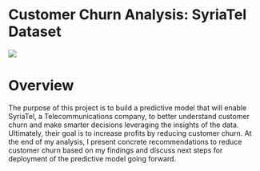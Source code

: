# Customer Churn Analysis: SyriaTel Dataset
![](Customer_Churn.jpg)
# Overview

The purpose of this project is to build a predictive model that will enable SyriaTel, a Telecommunications company, to better understand customer churn and make smarter decisions leveraging the insights of the data. Ultimately, their goal is to increase profits by reducing customer churn. At the end of my analysis, I present concrete recommendations to reduce customer churn based on my findings and discuss next steps for deployment of the predictive model going forward. 

